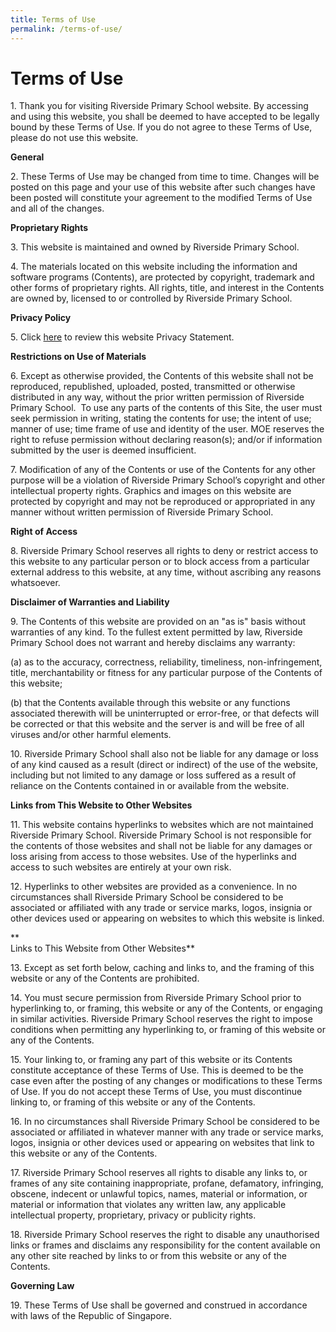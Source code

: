 ```yaml
---
title: Terms of Use
permalink: /terms-of-use/
---
```

Terms of Use
============

1\. Thank you for visiting Riverside Primary School website. By accessing and using this website, you shall be deemed to have accepted to be legally bound by these Terms of Use. If you do not agree to these Terms of Use, please do not use this website.

**General**

2\. These Terms of Use may be changed from time to time. Changes will be posted on this page and your use of this website after such changes have been posted will constitute your agreement to the modified Terms of Use and all of the changes.

**Proprietary Rights**

3\. This website is maintained and owned by Riverside Primary School.

4\. The materials located on this website including the information and software programs (Contents), are protected by copyright, trademark and other forms of proprietary rights. All rights, title, and interest in the Contents are owned by, licensed to or controlled by Riverside Primary School.

**Privacy Policy**

5\. Click [here](https://riversidepri.moe.edu.sg/privacy-statement/) to review this website Privacy Statement.

**Restrictions on Use of Materials**

6\. Except as otherwise provided, the Contents of this website shall not be reproduced, republished, uploaded, posted, transmitted or otherwise distributed in any way, without the prior written permission of Riverside Primary School.  To use any parts of the contents of this Site, the user must seek permission in writing, stating the contents for use; the intent of use; manner of use; time frame of use and identity of the user. MOE reserves the right to refuse permission without declaring reason(s); and/or if information submitted by the user is deemed insufficient.

7\. Modification of any of the Contents or use of the Contents for any other purpose will be a violation of Riverside Primary School’s copyright and other intellectual property rights. Graphics and images on this website are protected by copyright and may not be reproduced or appropriated in any manner without written permission of Riverside Primary School.

**Right of Access**

8\. Riverside Primary School reserves all rights to deny or restrict access to this website to any particular person or to block access from a particular external address to this website, at any time, without ascribing any reasons whatsoever.

**Disclaimer of Warranties and Liability**

9\. The Contents of this website are provided on an "as is" basis without warranties of any kind. To the fullest extent permitted by law, Riverside Primary School does not warrant and hereby disclaims any warranty:

(a) as to the accuracy, correctness, reliability, timeliness, non-infringement, title, merchantability or fitness for any particular purpose of the Contents of this website;

(b) that the Contents available through this website or any functions associated therewith will be uninterrupted or error-free, or that defects will be corrected or that this website and the server is and will be free of all viruses and/or other harmful elements.

10\. Riverside Primary School shall also not be liable for any damage or loss of any kind caused as a result (direct or indirect) of the use of the website, including but not limited to any damage or loss suffered as a result of reliance on the Contents contained in or available from the website.

**Links from This Website to Other Websites**

11\. This website contains hyperlinks to websites which are not maintained Riverside Primary School. Riverside Primary School is not responsible for the contents of those websites and shall not be liable for any damages or loss arising from access to those websites. Use of the hyperlinks and access to such websites are entirely at your own risk.

12\. Hyperlinks to other websites are provided as a convenience. In no circumstances shall Riverside Primary School be considered to be associated or affiliated with any trade or service marks, logos, insignia or other devices used or appearing on websites to which this website is linked.

**  
Links to This Website from Other Websites**

13\. Except as set forth below, caching and links to, and the framing of this website or any of the Contents are prohibited.

14\. You must secure permission from Riverside Primary School prior to hyperlinking to, or framing, this website or any of the Contents, or engaging in similar activities. Riverside Primary School reserves the right to impose conditions when permitting any hyperlinking to, or framing of this website or any of the Contents.

15\. Your linking to, or framing any part of this website or its Contents constitute acceptance of these Terms of Use. This is deemed to be the case even after the posting of any changes or modifications to these Terms of Use. If you do not accept these Terms of Use, you must discontinue linking to, or framing of this website or any of the Contents.

16\. In no circumstances shall Riverside Primary School be considered to be associated or affiliated in whatever manner with any trade or service marks, logos, insignia or other devices used or appearing on websites that link to this website or any of the Contents.

17\. Riverside Primary School reserves all rights to disable any links to, or frames of any site containing inappropriate, profane, defamatory, infringing, obscene, indecent or unlawful topics, names, material or information, or material or information that violates any written law, any applicable intellectual property, proprietary, privacy or publicity rights.

18\. Riverside Primary School reserves the right to disable any unauthorised links or frames and disclaims any responsibility for the content available on any other site reached by links to or from this website or any of the Contents.

**Governing Law**

19\. These Terms of Use shall be governed and construed in accordance with laws of the Republic of Singapore.
